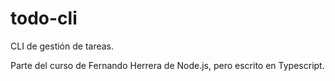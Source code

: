 # todo-cli
CLI de gestión de tareas.

Parte del curso de Fernando Herrera de Node.js, pero escrito en Typescript.